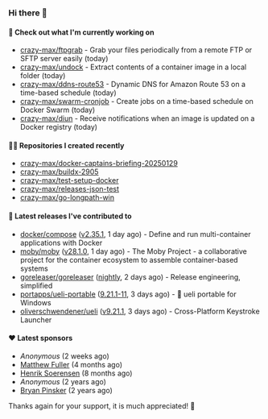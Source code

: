 ### Hi there 👋

#### 👷 Check out what I'm currently working on

- [crazy-max/ftpgrab](https://github.com/crazy-max/ftpgrab) - Grab your files periodically from a remote FTP or SFTP server easily (today)
- [crazy-max/undock](https://github.com/crazy-max/undock) - Extract contents of a container image in a local folder (today)
- [crazy-max/ddns-route53](https://github.com/crazy-max/ddns-route53) - Dynamic DNS for Amazon Route 53 on a time-based schedule (today)
- [crazy-max/swarm-cronjob](https://github.com/crazy-max/swarm-cronjob) - Create jobs on a time-based schedule on Docker Swarm (today)
- [crazy-max/diun](https://github.com/crazy-max/diun) - Receive notifications when an image is updated on a Docker registry (today)

#### 👨‍💻 Repositories I created recently

- [crazy-max/docker-captains-briefing-20250129](https://github.com/crazy-max/docker-captains-briefing-20250129)
- [crazy-max/buildx-2905](https://github.com/crazy-max/buildx-2905)
- [crazy-max/test-setup-docker](https://github.com/crazy-max/test-setup-docker)
- [crazy-max/releases-json-test](https://github.com/crazy-max/releases-json-test)
- [crazy-max/go-longpath-win](https://github.com/crazy-max/go-longpath-win)

#### 🚀 Latest releases I've contributed to

- [docker/compose](https://github.com/docker/compose) ([v2.35.1](https://github.com/docker/compose/releases/tag/v2.35.1), 1 day ago) - Define and run multi-container applications with Docker
- [moby/moby](https://github.com/moby/moby) ([v28.1.0](https://github.com/moby/moby/releases/tag/v28.1.0), 1 day ago) - The Moby Project - a collaborative project for the container ecosystem to assemble container-based systems
- [goreleaser/goreleaser](https://github.com/goreleaser/goreleaser) ([nightly](https://github.com/goreleaser/goreleaser/releases/tag/nightly), 2 days ago) - Release engineering, simplified
- [portapps/ueli-portable](https://github.com/portapps/ueli-portable) ([9.21.1-11](https://github.com/portapps/ueli-portable/releases/tag/9.21.1-11), 3 days ago) - 🚀 ueli portable for Windows
- [oliverschwendener/ueli](https://github.com/oliverschwendener/ueli) ([v9.21.1](https://github.com/oliverschwendener/ueli/releases/tag/v9.21.1), 3 days ago) - Cross-Platform Keystroke Launcher

#### ❤️ Latest sponsors
- _Anonymous_ (2 weeks ago)
- [Matthew Fuller](https://github.com/mathematics333) (4 months ago)
- [Henrik Soerensen](https://github.com/hsoerensen) (8 months ago)
- _Anonymous_ (2 years ago)
- [Bryan Pinsker](https://github.com/BryanPinsker) (2 years ago)

Thanks again for your support, it is much appreciated! 🙏
